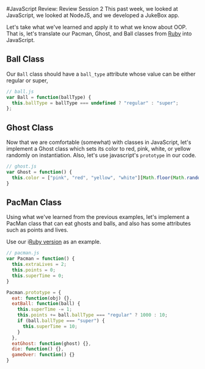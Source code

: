 #JavaScript Review: Review Session 2
This past week, we looked at JavaScript, we looked at NodeJS, and we developed a JukeBox app.  
  
Let's take what we've learned and apply it to what we know about OOP. That is, let's translate our Pacman, Ghost, and Ball classes from [Ruby](https://github.com/ogryzek/oop_review) into JavaScript.  
  
## Ball Class
Our `Ball` class should have a `ball_type` attribute whose value can be either regular or super,
```javascript
// ball.js
var Ball = function(ballType) {
  this.ballType = ballType === undefined ? "regular" : "super";
};
```
## Ghost Class
Now that we are comfortable (somewhat) with classes in JavaScript, let's implement a Ghost class which sets its color to red, pink, white, or yellow randomly on instantiation. Also, let's use javascript's `prototype` in our code.
```js
// ghost.js
var Ghost = function() {
  this.color = ["pink", "red", "yellow", "white"][Math.floor(Math.random() * 4)]
}
```
## PacMan Class
Using what we've learned from the previous examples, let's implement a PacMan class that can eat ghosts and balls, and also has some attributes such as points and lives.  
  
Use our i[Ruby version](https://github.com/ogryzek/oop_review/blob/master/pacman.rb) as an example.
```javascript
// pacman.js
var Pacman = function() {
  this.extraLives = 2;
  this.points = 0;
  this.superTime = 0;
}

Pacman.prototype = {
  eat: function(obj) {},
  eatBall: function(ball) {
    this.superTime -= 1;
    this.points += ball.ballType === "regular" ? 1000 : 10;
    if (ball.ballType === "super") {
      this.superTime = 10;
    }
  },
  eatGhost: function(ghost) {},
  die: function() {},
  gameOver: function() {}
}
```
